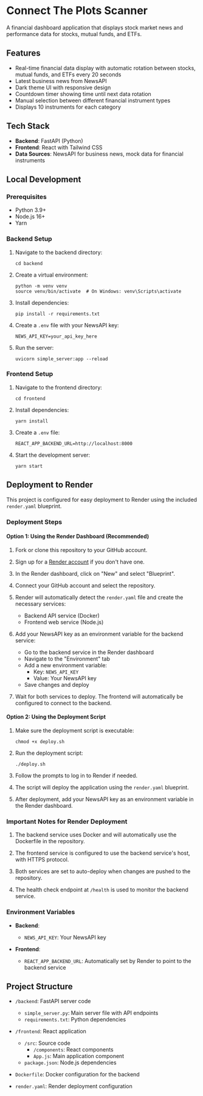 # Connect The Plots Scanner

A financial dashboard application that displays stock market news and performance data for stocks, mutual funds, and ETFs.

## Features

- Real-time financial data display with automatic rotation between stocks, mutual funds, and ETFs every 20 seconds
- Latest business news from NewsAPI
- Dark theme UI with responsive design
- Countdown timer showing time until next data rotation
- Manual selection between different financial instrument types
- Displays 10 instruments for each category

## Tech Stack

- **Backend**: FastAPI (Python)
- **Frontend**: React with Tailwind CSS
- **Data Sources**: NewsAPI for business news, mock data for financial instruments

## Local Development

### Prerequisites

- Python 3.9+
- Node.js 16+
- Yarn

### Backend Setup

1. Navigate to the backend directory:
   ```
   cd backend
   ```

2. Create a virtual environment:
   ```
   python -m venv venv
   source venv/bin/activate  # On Windows: venv\Scripts\activate
   ```

3. Install dependencies:
   ```
   pip install -r requirements.txt
   ```

4. Create a `.env` file with your NewsAPI key:
   ```
   NEWS_API_KEY=your_api_key_here
   ```

5. Run the server:
   ```
   uvicorn simple_server:app --reload
   ```

### Frontend Setup

1. Navigate to the frontend directory:
   ```
   cd frontend
   ```

2. Install dependencies:
   ```
   yarn install
   ```

3. Create a `.env` file:
   ```
   REACT_APP_BACKEND_URL=http://localhost:8000
   ```

4. Start the development server:
   ```
   yarn start
   ```

## Deployment to Render

This project is configured for easy deployment to Render using the included `render.yaml` blueprint.

### Deployment Steps

#### Option 1: Using the Render Dashboard (Recommended)

1. Fork or clone this repository to your GitHub account.

2. Sign up for a [Render account](https://render.com/) if you don't have one.

3. In the Render dashboard, click on "New" and select "Blueprint".

4. Connect your GitHub account and select the repository.

5. Render will automatically detect the `render.yaml` file and create the necessary services:
   - Backend API service (Docker)
   - Frontend web service (Node.js)

6. Add your NewsAPI key as an environment variable for the backend service:
   - Go to the backend service in the Render dashboard
   - Navigate to the "Environment" tab
   - Add a new environment variable:
     - Key: `NEWS_API_KEY`
     - Value: Your NewsAPI key
   - Save changes and deploy

7. Wait for both services to deploy. The frontend will automatically be configured to connect to the backend.

#### Option 2: Using the Deployment Script

1. Make sure the deployment script is executable:
   ```
   chmod +x deploy.sh
   ```

2. Run the deployment script:
   ```
   ./deploy.sh
   ```

3. Follow the prompts to log in to Render if needed.

4. The script will deploy the application using the `render.yaml` blueprint.

5. After deployment, add your NewsAPI key as an environment variable in the Render dashboard.

### Important Notes for Render Deployment

1. The backend service uses Docker and will automatically use the Dockerfile in the repository.

2. The frontend service is configured to use the backend service's host, with HTTPS protocol.

3. Both services are set to auto-deploy when changes are pushed to the repository.

4. The health check endpoint at `/health` is used to monitor the backend service.

### Environment Variables

- **Backend**:
  - `NEWS_API_KEY`: Your NewsAPI key

- **Frontend**:
  - `REACT_APP_BACKEND_URL`: Automatically set by Render to point to the backend service

## Project Structure

- `/backend`: FastAPI server code
  - `simple_server.py`: Main server file with API endpoints
  - `requirements.txt`: Python dependencies

- `/frontend`: React application
  - `/src`: Source code
    - `/components`: React components
    - `App.js`: Main application component
  - `package.json`: Node.js dependencies

- `Dockerfile`: Docker configuration for the backend
- `render.yaml`: Render deployment configuration
